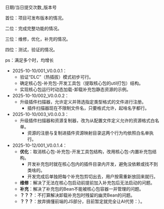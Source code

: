 日期/当日提交次数_版本号



首位：项目可发布版本的情况。

二位：完成完整功能的情况。

三位：维修，优化，补充的情况。

四位：测试，验证的情况。

ps：满足多个时，均增长



- 2025-10-10/001_V0.0.0.1：
  - 验证“DLC”（热插拔）模式初步可行。
  - 确定核心包-补充包-开发工具包（提取核心包的util打包）结构。
  - 实现核心包运行时动态加载-卸载补充包静态资源的示例。
- 2025-10-10/002_V0.0.0.2：
  - 升级插件扫描器，允许定义并筛选指定类型格式的文件进行注册。
    - 插件扫描器现在不限制文件名，只要格式允许，起啥名字都行。
- 2025-10-10/003_V0.0.0.3：
  - 升级插件扫描器和资源复制器，改为从配置文件定义允许的资源格式白名单。
    - 资源的注册与复制进插件资源映射目录这两个行为均依照白名单执行。
- 2025-10-12/001_V0.0.1.4：
  - **优化**：取消核心包-补充包-开发工具包结构，改用核心包-内置补充包结构。
    - 开发补充包时就在核心包内的插件目录内开发，避免没依赖或找不到类啥的。
    - 开发完成后单独把每个补充包剪切出去，用户按需重新放回来就行。
  - **维修**：解决了无法在核心包启动前提前加入补充包后无法启动的问题。
  - **补充**：解决了补充包的Bean不能被核心包容器一并管理的问题。
  - **？？？**：不打算解决卸载补充包时残留的幽灵Bean的问题。
  - **？？？**：放弃搞懂前端的JS部分，目前暂定就完全让AI代劳：）。

